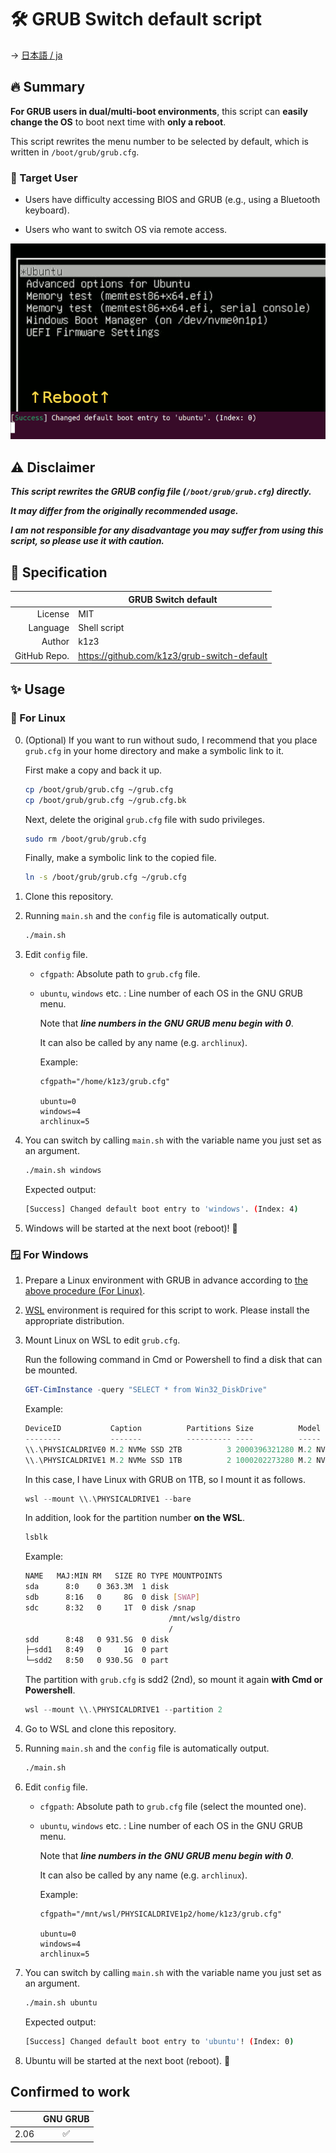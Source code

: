 :hammer_and_wrench: GRUB Switch default script
==============================================

-> [日本語 / ja](/README.ja.md)

:fire: Summary
--------------

**For GRUB users in dual/multi-boot environments**, this script can **easily change the OS** to boot next time with **only a reboot**.

This script rewrites the menu number to be selected by default, which is written in `/boot/grub/grub.cfg`.

### :dart: Target User

- Users have difficulty accessing BIOS and GRUB (e.g., using a Bluetooth keyboard).

- Users who want to switch OS via remote access.

<img src="./image.gif" width="640">


:warning: Disclaimer
--------------------

***This script rewrites the GRUB config file (`/boot/grub/grub.cfg`) directly.***

***It may differ from the originally recommended usage.***

***I am not responsible for any disadvantage you may suffer from using this script, so please use it with caution.***


:pushpin: Specification
-----------------------

|  | GRUB Switch default |
| ---: | --- |
| License | MIT |
| Language | Shell script |
| Author | k1z3 |
| GitHub Repo. | https://github.com/k1z3/grub-switch-default |



:sparkles: Usage
----------------

### :penguin: For Linux

0. (Optional) If you want to run without sudo, I recommend that you place `grub.cfg` in your home directory and make a symbolic link to it.

    First make a copy and back it up.

    ```bash
    cp /boot/grub/grub.cfg ~/grub.cfg
    cp /boot/grub/grub.cfg ~/grub.cfg.bk
    ```

    Next, delete the original `grub.cfg` file with sudo privileges.

    ```bash
    sudo rm /boot/grub/grub.cfg
    ```

    Finally, make a symbolic link to the copied file.

    ```bash
    ln -s /boot/grub/grub.cfg ~/grub.cfg
    ```

1. Clone this repository.

1. Running `main.sh` and the `config` file is automatically output.

    ```bash
    ./main.sh
    ```

1. Edit `config` file.

    - `cfgpath`: Absolute path to `grub.cfg` file.

    - `ubuntu`, `windows` etc. : Line number of each OS in the GNU GRUB menu.

        Note that ***line numbers in the GNU GRUB menu begin with 0***.

        It can also be called by any name (e.g. `archlinux`).

        Example:
        ```plane
        cfgpath="/home/k1z3/grub.cfg"

        ubuntu=0
        windows=4
        archlinux=5
        ```

1. You can switch by calling `main.sh` with the variable name you just set as an argument.

    ```bash
    ./main.sh windows
    ```

    Expected output:
    ```bash
    [Success] Changed default boot entry to 'windows'. (Index: 4)
    ```

1. Windows will be started at the next boot (reboot)! :tada:


### :window: For Windows

1. Prepare a Linux environment with GRUB in advance according to [the above procedure (For Linux)](#penguin-for-linux).

1. [WSL](https://learn.microsoft.com/en-us/windows/wsl/install) environment is required for this script to work. Please install the appropriate distribution.

1. Mount Linux on WSL to edit `grub.cfg`.

    Run the following command in Cmd or Powershell to find a disk that can be mounted.

    ```powershell
    GET-CimInstance -query "SELECT * from Win32_DiskDrive"
    ```

    Example:
    ```powershell
    DeviceID           Caption          Partitions Size          Model
    --------           -------          ---------- ----          -----
    \\.\PHYSICALDRIVE0 M.2 NVMe SSD 2TB          3 2000396321280 M.2 NVMe SSD 2TB
    \\.\PHYSICALDRIVE1 M.2 NVMe SSD 1TB          2 1000202273280 M.2 NVMe SSD 1TB
    ```

    In this case, I have Linux with GRUB on 1TB, so I mount it as follows.

    ```powershell
    wsl --mount \\.\PHYSICALDRIVE1 --bare
    ```

    In addition, look for the partition number **on the WSL**.

    ```bash
    lsblk
    ```

    Example:
    ```bash
    NAME   MAJ:MIN RM   SIZE RO TYPE MOUNTPOINTS
    sda      8:0    0 363.3M  1 disk
    sdb      8:16   0     8G  0 disk [SWAP]
    sdc      8:32   0     1T  0 disk /snap
                                    /mnt/wslg/distro
                                    /
    sdd      8:48   0 931.5G  0 disk
    ├─sdd1   8:49   0     1G  0 part
    └─sdd2   8:50   0 930.5G  0 part
    ```

    The partition with `grub.cfg` is sdd2 (2nd), so mount it again **with Cmd or Powershell**.

    ```powershell
    wsl --mount \\.\PHYSICALDRIVE1 --partition 2
    ```

1. Go to WSL and clone this repository.

1. Running `main.sh` and the `config` file is automatically output.

    ```bash
    ./main.sh
    ```

1. Edit `config` file.

    - `cfgpath`: Absolute path to `grub.cfg` file (select the mounted one).

    - `ubuntu`, `windows` etc. : Line number of each OS in the GNU GRUB menu.

        Note that ***line numbers in the GNU GRUB menu begin with 0***.

        It can also be called by any name (e.g. `archlinux`).

        Example:
        ```plane
        cfgpath="/mnt/wsl/PHYSICALDRIVE1p2/home/k1z3/grub.cfg"

        ubuntu=0
        windows=4
        archlinux=5
        ```

1. You can switch by calling `main.sh` with the variable name you just set as an argument.

    ```bash
    ./main.sh ubuntu
    ```

    Expected output:
    ```bash
    [Success] Changed default boot entry to 'ubuntu'! (Index: 0)
    ```

1. Ubuntu will be started at the next boot (reboot). :tada:


## Confirmed to work

|  | GNU GRUB |
| ---: | :---: |
| 2.06 | :white_check_mark: |
